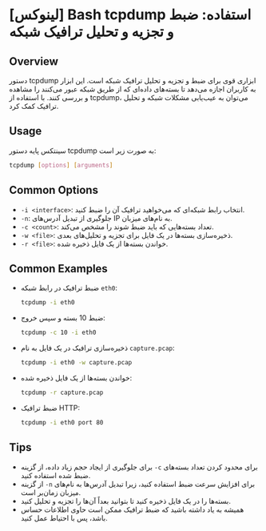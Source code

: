 # [لینوکس] Bash tcpdump استفاده: ضبط و تجزیه و تحلیل ترافیک شبکه

## Overview
دستور tcpdump ابزاری قوی برای ضبط و تجزیه و تحلیل ترافیک شبکه است. این ابزار به کاربران اجازه می‌دهد تا بسته‌های داده‌ای که از طریق شبکه عبور می‌کنند را مشاهده و بررسی کنند. با استفاده از tcpdump، می‌توان به عیب‌یابی مشکلات شبکه و تحلیل ترافیک کمک کرد.

## Usage
سینتکس پایه دستور tcpdump به صورت زیر است:

```bash
tcpdump [options] [arguments]
```

## Common Options
- `-i <interface>`: انتخاب رابط شبکه‌ای که می‌خواهید ترافیک آن را ضبط کنید.
- `-n`: جلوگیری از تبدیل آدرس‌های IP به نام‌های میزبان.
- `-c <count>`: تعداد بسته‌هایی که باید ضبط شوند را مشخص می‌کند.
- `-w <file>`: ذخیره‌سازی بسته‌ها در یک فایل برای تجزیه و تحلیل‌های بعدی.
- `-r <file>`: خواندن بسته‌ها از یک فایل ذخیره شده.

## Common Examples
- ضبط ترافیک در رابط شبکه `eth0`:
  ```bash
  tcpdump -i eth0
  ```

- ضبط 10 بسته و سپس خروج:
  ```bash
  tcpdump -c 10 -i eth0
  ```

- ذخیره‌سازی ترافیک در یک فایل به نام `capture.pcap`:
  ```bash
  tcpdump -i eth0 -w capture.pcap
  ```

- خواندن بسته‌ها از یک فایل ذخیره شده:
  ```bash
  tcpdump -r capture.pcap
  ```

- ضبط ترافیک HTTP:
  ```bash
  tcpdump -i eth0 port 80
  ```

## Tips
- برای جلوگیری از ایجاد حجم زیاد داده، از گزینه `-c` برای محدود کردن تعداد بسته‌های ضبط شده استفاده کنید.
- از گزینه `-n` برای افزایش سرعت ضبط استفاده کنید، زیرا تبدیل آدرس‌ها به نام‌های میزبان زمان‌بر است.
- بسته‌ها را در یک فایل ذخیره کنید تا بتوانید بعداً آن‌ها را تجزیه و تحلیل کنید.
- همیشه به یاد داشته باشید که ضبط ترافیک ممکن است حاوی اطلاعات حساس باشد، پس با احتیاط عمل کنید.